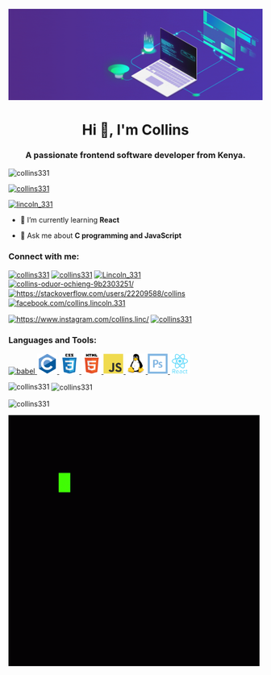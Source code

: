 ![Collins Ochieng](Comp-banner.gif)
<h1 align="center">Hi 👋, I'm Collins</h1>
<h3 align="center">A passionate frontend software developer from Kenya.</h3>

<p align="left"> <img src="https://komarev.com/ghpvc/?username=collins331&label=Profile%20views&color=0e75b6&style=flat" alt="collins331" /> </p>

<p align="left"> <a href="https://github.com/ryo-ma/github-profile-trophy"><img src="https://github-profile-trophy.vercel.app/?username=collins331" alt="collins331" /></a> </p>

<p align="left"> <a href="https://twitter.com/lincoln_331" target="blank"><img src="https://img.shields.io/twitter/follow/lincoln_331?logo=twitter&style=for-the-badge" alt="lincoln_331" /></a> </p>

- 🌱 I’m currently learning **React**

- 💬 Ask me about **C programming and JavaScript**

<h3 align="left">Connect with me:</h3>
<p align="left">
<a href="https://codepen.io/collins331" target="blank"><img align="center" src="https://raw.githubusercontent.com/rahuldkjain/github-profile-readme-generator/master/src/images/icons/Social/codepen.svg" alt="collins331" height="30" width="40" /></a>
<a href="https://dev.to/collins331" target="blank"><img align="center" src="https://raw.githubusercontent.com/rahuldkjain/github-profile-readme-generator/master/src/images/icons/Social/devto.svg" alt="collins331" height="30" width="40" /></a>
<a href="https://twitter.com/Lincoln_331" target="blank"><img align="center" src="https://raw.githubusercontent.com/rahuldkjain/github-profile-readme-generator/master/src/images/icons/Social/twitter.svg" alt="Lincoln_331" height="30" width="40" /></a>
<a href="https://linkedin.com/in/collins-oduor-ochieng-9b2303251/" target="blank"><img align="center" src="https://raw.githubusercontent.com/rahuldkjain/github-profile-readme-generator/master/src/images/icons/Social/linked-in-alt.svg" alt="collins-oduor-ochieng-9b2303251/" height="30" width="40" /></a>
<a href="https://stackoverflow.com/users/22209588/collins" target="blank"><img align="center" src="https://raw.githubusercontent.com/rahuldkjain/github-profile-readme-generator/master/src/images/icons/Social/stack-overflow.svg" alt="https://stackoverflow.com/users/22209588/collins" height="30" width="40" /></a>
<a href="https://www.facebook.com/collins.lincoln.331" target="blank"><img align="center" src="https://raw.githubusercontent.com/rahuldkjain/github-profile-readme-generator/master/src/images/icons/Social/facebook.svg" alt="facebook.com/collins.lincoln.331" height="30" width="40" /></a>


<a href="https://www.instagram.com/collins.linc/" target="blank"><img align="center" src="https://raw.githubusercontent.com/rahuldkjain/github-profile-readme-generator/master/src/images/icons/Social/instagram.svg" alt="https://www.instagram.com/collins.linc/" height="30" width="40" /></a>
<a href="https://www.leetcode.com/collins331" target="blank"><img align="center" src="https://raw.githubusercontent.com/rahuldkjain/github-profile-readme-generator/master/src/images/icons/Social/leet-code.svg" alt="collins331" height="30" width="40" /></a>
</p>

<h3 align="left">Languages and Tools:</h3>
<p align="left"> <a href="https://babeljs.io/" target="_blank" rel="noreferrer"> <img src="https://www.vectorlogo.zone/logos/babeljs/babeljs-icon.svg" alt="babel" width="40" height="40"/> </a> <a href="https://www.cprogramming.com/" target="_blank" rel="noreferrer"> <img src="https://raw.githubusercontent.com/devicons/devicon/master/icons/c/c-original.svg" alt="c" width="40" height="40"/> </a> <a href="https://www.w3schools.com/css/" target="_blank" rel="noreferrer"> <img src="https://raw.githubusercontent.com/devicons/devicon/master/icons/css3/css3-original-wordmark.svg" alt="css3" width="40" height="40"/> </a> <a href="https://www.w3.org/html/" target="_blank" rel="noreferrer"> <img src="https://raw.githubusercontent.com/devicons/devicon/master/icons/html5/html5-original-wordmark.svg" alt="html5" width="40" height="40"/> </a> <a href="https://developer.mozilla.org/en-US/docs/Web/JavaScript" target="_blank" rel="noreferrer"> <img src="https://raw.githubusercontent.com/devicons/devicon/master/icons/javascript/javascript-original.svg" alt="javascript" width="40" height="40"/> </a> <a href="https://www.linux.org/" target="_blank" rel="noreferrer"> <img src="https://raw.githubusercontent.com/devicons/devicon/master/icons/linux/linux-original.svg" alt="linux" width="40" height="40"/> </a> <a href="https://www.photoshop.com/en" target="_blank" rel="noreferrer"> <img src="https://raw.githubusercontent.com/devicons/devicon/master/icons/photoshop/photoshop-line.svg" alt="photoshop" width="40" height="40"/> </a> <a href="https://reactjs.org/" target="_blank" rel="noreferrer"> <img src="https://raw.githubusercontent.com/devicons/devicon/master/icons/react/react-original-wordmark.svg" alt="react" width="40" height="40"/> </a> </p>

<p><img align="left" src="https://github-readme-stats.vercel.app/api/top-langs?username=collins331&show_icons=true&locale=en&layout=compact" alt="collins331" /></p>

<p>&nbsp;<img align="center" src="https://github-readme-stats.vercel.app/api?username=collins331&show_icons=true&locale=en&theme=merko" alt="collins331" /></p>

<p><img align="center" src="https://github-readme-streak-stats.herokuapp.com/?user=collins331&" alt="collins331" /></p>

![Image](0660efe82fa3da42ed56eef013171835.gif)

